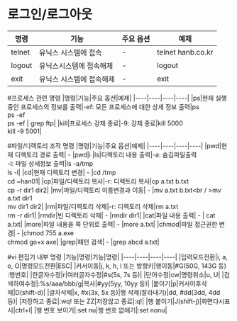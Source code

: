 # 로그인/로그아웃
|명령|기능|주요 옵션|예제|
|----|----|----|----|
|telnet|유닉스 시스템에 접속| - |telnet hanb.co.kr|
|logout|유닉스시스템에 접속해제| - |logout|
|exit|유닉스 시스템에 접속해제| - |exit|

#프로세스 관련 명령
|명령|기능|주요 옵션|예제|
|----|----|----|----|
|ps|현재 실행 중인 프로세스의 정보를 출력|-ef: 모든 프로세스에 대한 상세 정보 출력|ps<br />ps -ef<br />ps -ef \| grep ftp|
|kill|프로세스 강제 종료|-9: 강제 종료|kill 5000<br />kill -9 5001|

#파일/디렉토리 조작 명령
|명령|기능|주요 옵션|예제|
|----|----|----|----|
|pwd|현재 디렉토리 경로 출력| - |pwd|i
|ls|디렉토리 내용 출력|-a: 숨김파일출력<br />-l: 파일 상세정보 출력|ls -a/tmp<br />ls -l|
|cd|현재 디렉토리 변경| - |cd /tmp<br />cd ~han01|
|cp|파일/디렉토리 복사|-r: 디렉토리 복사|cp a.txt b.txt<br />cp -r dir1 dir2|
|mv|파일/디렉토리 이름변경과 이동| - |mv a.txt b.txt<br / >mv a.txt dir1<br />mv dir1 dir2|
|rm|파일/디렉토리 삭제|-r: 디렉토리 삭제|rm a.txt<br />rm -r dir1|
|rmdir|빈 디렉토리 삭제| - |rmdir dir1|
|cat|파일 내용 출력| - | cat a.txt|
|more|파일 내용을 쪽 단위로 출력| - |more a.txt|
|chmod|파일 접근권한 변경| - |chmod 755 a.exe<br />chmod go+x axe|
|grep|패턴 검색| - |grep abcd a.txt|

#vi 편집기 내부 명령
|기능|명령|기능|명령|
|----|----|----|----|
|입력모드전환|i, a, o, O|명령모드전환|ESC|
|커서이동|j, k, h, l 또는 방향키|행이동|#G(50G, 143G 등)<br />:행번호|
|한글자수정|r|여러글자수정|#s(5s, 7s 등)|
|단어수정|cw|명령취소|u, U|
|검색하여수정|:%s/aaa/bbb/g|복사|#yy(5yy, 10yy 등)|
|붙이기|p|커서이후삭제|D(shift-d)|
|글자삭제|x, #x(3x, 5x 등)|행 삭제(잘라내기)|dd, #dd(3dd, 4dd 등)|
|저장하고 종료|:wq! 또는 ZZ|저장않고 종료|:q!|
|행 붙이기|J(shift-j)|화면다시표시|ctrl+l|
|행 번호 보이기|:set nu|행 번호 없애기|:set nonu|
